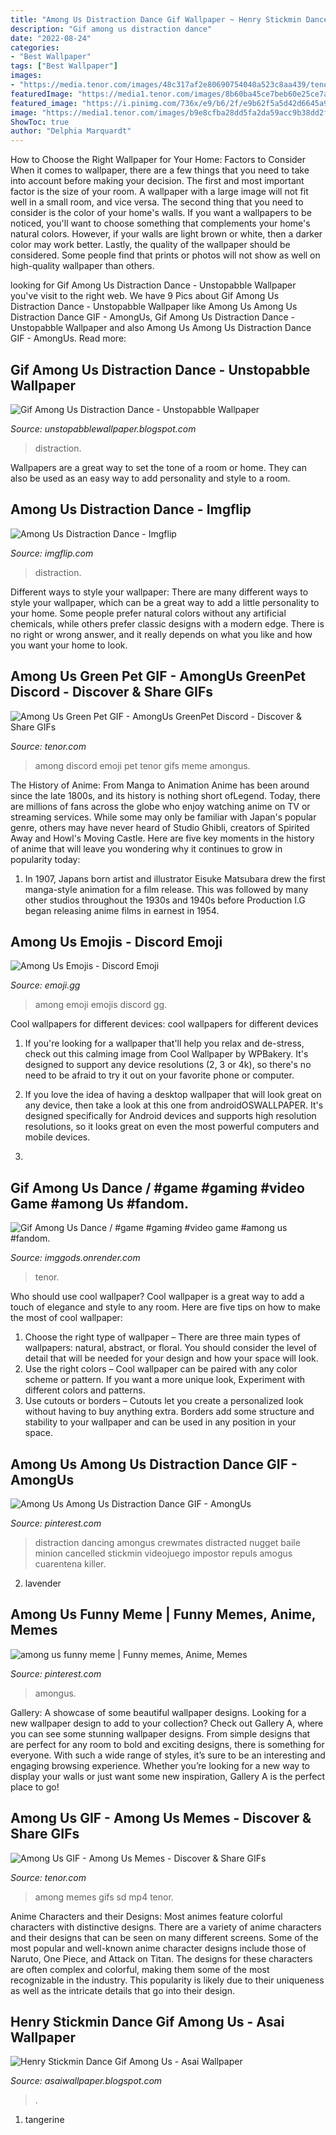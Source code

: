 ```yaml
---
title: "Among Us Distraction Dance Gif Wallpaper ~ Henry Stickmin Dance Gif Among Us"
description: "Gif among us distraction dance"
date: "2022-08-24"
categories:
- "Best Wallpaper"
tags: ["Best Wallpaper"]
images:
- "https://media.tenor.com/images/48c317af2e80690754040a523c8aa439/tenor.gif"
featuredImage: "https://media1.tenor.com/images/8b60ba45ce7beb60e25ce7a7382c49c8/tenor.gif?itemid=18594681"
featured_image: "https://i.pinimg.com/736x/e9/b6/2f/e9b62f5a5d42d6645a905e91a4607edd.jpg"
image: "https://media1.tenor.com/images/b9e8cfba28dd5fa2da59acc9b38dd2f8/tenor.gif?itemid=18912877"
ShowToc: true
author: "Delphia Marquardt"
---
```



How to Choose the Right Wallpaper for Your Home: Factors to Consider
When it comes to wallpaper, there are a few things that you need to take into account before making your decision. The first and most important factor is the size of your room. A wallpaper with a large image will not fit well in a small room, and vice versa. 
The second thing that you need to consider is the color of your home's walls. If you want a wallpapers to be noticed, you'll want to choose something that complements your home's natural colors. However, if your walls are light brown or white, then a darker color may work better. 
Lastly, the quality of the wallpaper should be considered. Some people find that prints or photos will not show as well on high-quality wallpaper than others.

	

		
looking for Gif Among Us Distraction Dance - Unstopabble Wallpaper you've visit to the right web. We have 9 Pics about Gif Among Us Distraction Dance - Unstopabble Wallpaper like Among Us Among Us Distraction Dance GIF - AmongUs, Gif Among Us Distraction Dance - Unstopabble Wallpaper and also Among Us Among Us Distraction Dance GIF - AmongUs. Read more:
		
    
## Gif Among Us Distraction Dance - Unstopabble Wallpaper

<img loading=lazy src="https://media.tenor.com/images/c4d4a6d0d616b8566b5bf20cf0260c16/tenor.gif" onerror="this.onerror=null;this.src='https://tse2.mm.bing.net/th?id=OIP.xNSm0NYWuFZrW_IM8CYMFgAAAA&amp;pid=15.1';" alt="Gif Among Us Distraction Dance - Unstopabble Wallpaper">

_Source: unstopabblewallpaper.blogspot.com_

>distraction. 

	

Wallpapers are a great way to set the tone of a room or home. They can also be used as an easy way to add personality and style to a room.

    
## Among Us Distraction Dance - Imgflip

<img loading=lazy src="https://i.imgflip.com/4oxo3p.gif" onerror="this.onerror=null;this.src='https://tse2.mm.bing.net/th?id=OIP.PLN8B3ctsE9w_Ti6HeebjQAAAA&amp;pid=15.1';" alt="Among Us Distraction Dance - Imgflip">

_Source: imgflip.com_

>distraction. 

	

Different ways to style your wallpaper:
There are many different ways to style your wallpaper, which can be a great way to add a little personality to your home. Some people prefer natural colors without any artificial chemicals, while others prefer classic designs with a modern edge. There is no right or wrong answer, and it really depends on what you like and how you want your home to look.

    
## Among Us Green Pet GIF - AmongUs GreenPet Discord - Discover &amp; Share GIFs

<img loading=lazy src="https://media1.tenor.com/images/b9e8cfba28dd5fa2da59acc9b38dd2f8/tenor.gif?itemid=18912877" onerror="this.onerror=null;this.src='https://tse4.mm.bing.net/th?id=OIP.uejPuijdX6LaWazJs43S-AHaHa&amp;pid=15.1';" alt="Among Us Green Pet GIF - AmongUs GreenPet Discord - Discover &amp; Share GIFs">

_Source: tenor.com_

>among discord emoji pet tenor gifs meme amongus. 

	

The History of Anime: From Manga to Animation
Anime has been around since the late 1800s, and its history is nothing short ofLegend. Today, there are millions of fans across the globe who enjoy watching anime on TV or streaming services. While some may only be familiar with Japan's popular genre, others may have never heard of Studio Ghibli, creators of Spirited Away and Howl's Moving Castle. Here are five key moments in the history of anime that will leave you wondering why it continues to grow in popularity today:
1) In 1907, Japans born artist and illustrator Eisuke Matsubara drew the first manga-style animation for a film release. This was followed by many other studios throughout the 1930s and 1940s before Production I.G began releasing anime films in earnest in 1954.

    
## Among Us Emojis - Discord Emoji

<img loading=lazy src="https://emoji.gg/assets/emoji/6623_amongushype.gif" onerror="this.onerror=null;this.src='https://tse1.mm.bing.net/th?id=OIP.OpxQSFKIlRK43XBm74HhAwAAAA&amp;pid=15.1';" alt="Among Us Emojis - Discord Emoji">

_Source: emoji.gg_

>among emoji emojis discord gg. 

	

Cool wallpapers for different devices:
cool wallpapers for different devices 

1. If you're looking for a wallpaper that'll help you relax and de-stress, check out this calming image from Cool Wallpaper by WPBakery. It's designed to support any device resolutions (2, 3 or 4k), so there's no need to be afraid to try it out on your favorite phone or computer.

2. If you love the idea of having a desktop wallpaper that will look great on any device, then take a look at this one from androidOSWALLPAPER. It's designed specifically for Android devices and supports high resolution resolutions, so it looks great on even the most powerful computers and mobile devices.

3.

    
## Gif Among Us Dance / #game #gaming #video Game #among Us #fandom.

<img loading=lazy src="https://media.tenor.com/images/48c317af2e80690754040a523c8aa439/tenor.gif" onerror="this.onerror=null;this.src='https://tse1.mm.bing.net/th?id=OIP.SMMXry6AaQdUBApSPIqkOQAAAA&amp;pid=15.1';" alt="Gif Among Us Dance / #game #gaming #video game #among us #fandom.">

_Source: imggods.onrender.com_

>tenor. 

	

Who should use cool wallpaper?
Cool wallpaper is a great way to add a touch of elegance and style to any room. Here are five tips on how to make the most of cool wallpaper: 
1) Choose the right type of wallpaper – There are three main types of wallpapers: natural, abstract, or floral. You should consider the level of detail that will be needed for your design and how your space will look. 
2) Use the right colors – Cool wallpaper can be paired with any color scheme or pattern. If you want a more unique look, Experiment with different colors and patterns. 
3) Use cutouts or borders – Cutouts let you create a personalized look without having to buy anything extra. Borders add some structure and stability to your wallpaper and can be used in any position in your space.

    
## Among Us Among Us Distraction Dance GIF - AmongUs

<img loading=lazy src="https://i.pinimg.com/736x/e9/b6/2f/e9b62f5a5d42d6645a905e91a4607edd.jpg" onerror="this.onerror=null;this.src='https://tse2.mm.bing.net/th?id=OIP.__uJlloy1kEUr5jzHWJw8AHaEK&amp;pid=15.1';" alt="Among Us Among Us Distraction Dance GIF - AmongUs">

_Source: pinterest.com_

>distraction dancing amongus crewmates distracted nugget baile minion cancelled stickmin videojuego impostor repuls amogus cuarentena killer. 

	

2. lavender 

    
## Among Us Funny Meme | Funny Memes, Anime, Memes

<img loading=lazy src="https://i.pinimg.com/originals/ef/da/9b/efda9bc5474edcb895badbd36e660891.gif" onerror="this.onerror=null;this.src='https://tse3.mm.bing.net/th?id=OIP.xb5jkAzLpbrOnffQBEMBEgHaEK&amp;pid=15.1';" alt="among us funny meme | Funny memes, Anime, Memes">

_Source: pinterest.com_

>amongus. 

	

Gallery: A showcase of some beautiful wallpaper designs.
Looking for a new wallpaper design to add to your collection? Check out Gallery A, where you can see some stunning wallpaper designs. From simple designs that are perfect for any room to bold and exciting designs, there is something for everyone. With such a wide range of styles, it’s sure to be an interesting and engaging browsing experience. Whether you’re looking for a new way to display your walls or just want some new inspiration, Gallery A is the perfect place to go!





	
	
    
## Among Us GIF - Among Us Memes - Discover &amp; Share GIFs

<img loading=lazy src="https://media1.tenor.com/images/8b60ba45ce7beb60e25ce7a7382c49c8/tenor.gif?itemid=18594681" onerror="this.onerror=null;this.src='https://tse1.mm.bing.net/th?id=OIP.i2C6Rc5762DiXOenOCxJyAHaEK&amp;pid=15.1';" alt="Among Us GIF - Among Us Memes - Discover &amp; Share GIFs">

_Source: tenor.com_

>among memes gifs sd mp4 tenor. 

	

Anime Characters and their Designs: Most animes feature colorful characters with distinctive designs.
There are a variety of anime characters and their designs that can be seen on many different screens. Some of the most popular and well-known anime character designs include those of Naruto, One Piece, and Attack on Titan. The designs for these characters are often complex and colorful, making them some of the most recognizable in the industry. This popularity is likely due to their uniqueness as well as the intricate details that go into their design.

    
## Henry Stickmin Dance Gif Among Us - Asai Wallpaper

<img loading=lazy src="https://lh6.googleusercontent.com/proxy/zbkkz-B86KdZKo0FoOAA6LjKItZvi26tC0iEvhhpFaAau_lYrFk7IMKxqPxwZh06BVkQ9sh09lq_2MSS9xRHacTpdjhtpVf-BopWzQtioX0VTMGc0JdxlSY0xH8OAWYG15q1nhJMktb91t-TpoqPAg-7JHRgXzE5zluVoL7LeARAMccwILRQ0ztcDq9n9DcdMACdXKWILktT0LpPt0OPmqBpv1iPXr9Vh2yQ2phpDdw5odGy7JqaQ2sf_l8d7REfFOOD7a4pAbISh0PmQTX4I61UwMNmGWabCpEFTxJRa1u_JQHoYBT3cwXD-ajj346ExrZsunrgHahME_JjbPG1Lhsjflj9ofONhF6y5ssp4ioJTH8pqspG8pZp-sfv2gpZK71BQWDX66LB9i_0UoqwvJaFzljlAPk04ohYtgP-6mYA6PbP0rwAgn3GDG3ioxNCEedXXxckpuNqyB8LfBoY_5lMaJtnCb641swUrF4OjNmipNJoYiuwav1DX20oTLutF5ARdDqfHONWRlGzTJCWXDjINhlPkQViy47qLkTYwLoLgVGWQwvfk0yDUAWCvW2xXjzHyJporgdlLpYFZe4wga7oRq9Uz4YW5Ya5nk2E5rTTxXIK4bVMrSpkhhW7tADugLbiGCOdQbl0FI4aVVP-AZ3W34yRRmw4IQN99U8Ui73hmbf5WFzw8uwcT4jYMVAE77b4C63cBTsU8nD5rdFpES5d67-66w-GKJHK4g33j539Q67zjGDZcSv2pYJ5MC88jJ7jXcJXaJg4geKyTXYmkIv-oJavJvlkHgYzGFpALAMEgCO-RT7ePUbqallmPu0hz4Sdlwql8Doj9GQetq8WWYAwkLcble6hkzCwrkJWieqsXr_rRP-ZAIEsynKTtcUp3oCRit1PY0VAK3Jo6f5cAXf8rmYBz4smEUqGAYO_tOL8rzmebwQUKryuvKpeQo9VfXk_XHctb0AFdQ=w1200-h630-p-k-no-nu" onerror="this.onerror=null;this.src='https://tse2.mm.bing.net/th?id=OIP.pzKr-xEK9WdlJ8NxhMJPNwHaD4&amp;pid=15.1';" alt="Henry Stickmin Dance Gif Among Us - Asai Wallpaper">

_Source: asaiwallpaper.blogspot.com_

>. 

	

1. tangerine 

